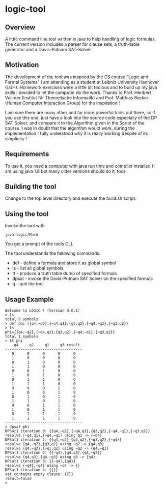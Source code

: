 # logic-tool
## Overview
A little command line tool written in java to help handling of logic formulas. 
The current version includes a parser for clause sets, a truth-table generator 
and a Davis-Putnam SAT-Solver.

## Motivation
The development of the tool was inspired by the CS course "Logic and Formal Systems" I am attending as a student at Leibniz University Hannover (LUH).
Homework exercises were a little bit tedious and to build up my java skills I decided to let the computer do the work. Thanks to Prof. Heribert Vollmer (Institut für Theoretische Informatik) and Prof. Matthias Becker (Human Computer Interaction Group) for the inspiration !

I am sure there are many other and far more powerful tools out there, so if you use this one, just have a look into the source code especially of the DP SAT Solver, and compare it to the Algorithm given in the Script of the course. 
I was in doubt that the algorithm would work, during the implementation I fully understood why it is really working despite of its simplicity !

## Requirements
To use it, you need a computer with java run time and compiler installed (I am using java 1.8 but many older versions should do it, too)

## Building the tool
Change to the top level directory and execute the build.sh script.

## Using the tool
Invoke the tool with

    java logic/Main

You get a prompt of the tools CLI.

The tool understands the following commands:
* def <identifier> <formula>   - define a formula and store it as global symbol
* ls   - list all global symbols 
* tt <identifier>   - produce a truth table dump of specified formula
* dpsat <identifier>  - invoke the Davis-Putnam SAT Solver on the specified formula
* q  - quit the tool

## Usage Example

    Welcome to LOGIC ! (Version 0.0.1)
    > ls
    total 0 symbols
    > def phi {{q4,~q2},{~q4,q1},{q3,q2},{~q4,~q1},{~q3,q2}}
    > ls
    phi={{q4,~q2},{~q4,q1},{q3,q2},{~q4,~q1},{~q3,q2}}
    total 1 symbols
    > tt phi
        q4     q2     q1     q3 result
    -----------------------------------
       0      0      0      0      0   
       1      0      0      0      0   
       0      1      0      0      0   
       1      1      0      0      0   
       0      0      1      0      0   
       1      0      1      0      0   
       0      1      1      0      0   
       1      1      1      0      0   
       0      0      0      1      0   
       1      0      0      1      0   
       0      1      0      1      0   
       1      1      0      1      0   
       0      0      1      1      0   
       1      0      1      1      0   
       0      1      1      1      0   
       1      1      1      1      0   
    -----------------------------------
    > dpsat phi
    DPSat1 iteration 0: {{q4,~q2},{~q4,q1},{q3,q2},{~q4,~q1},{~q3,q2}}
    resolve {~q4,q1},{~q4,~q1} using q1 -> {~q4}
    DPSat1 iteration 1: {{q4,~q2},{q3,q2},{~q3,q2},{~q4}}
    resolve {q4,~q2},{q3,q2} using ~q2 -> {q4,q3}
    resolve {q4,~q2},{~q3,q2} using ~q2 -> {q4,~q3}
    DPSat1 iteration 2: {{~q4},{q4,q3},{q4,~q3}}
    resolve {q4,q3},{q4,~q3} using q3 -> {q4}
    DPSat1 iteration 3: {{~q4},{q4}}
    resolve {~q4},{q4} using ~q4 -> {}
    DPSat1 iteration 4: {{}}
    set contains empty clause: {{}}
    result=false
    > 


